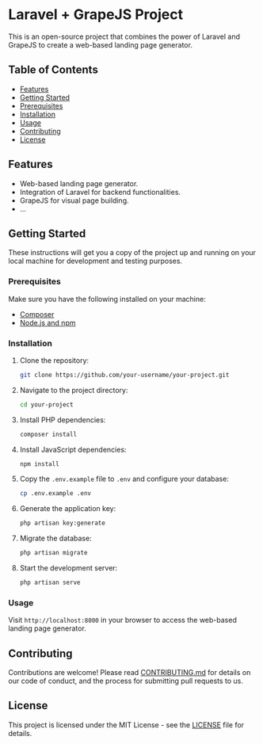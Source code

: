 # Laravel + GrapeJS Project

This is an open-source project that combines the power of Laravel and GrapeJS to create a web-based landing page generator.

## Table of Contents

- [Features](#features)
- [Getting Started](#getting-started)
- [Prerequisites](#prerequisites)
- [Installation](#installation)
- [Usage](#usage)
- [Contributing](#contributing)
- [License](#license)

## Features

- Web-based landing page generator.
- Integration of Laravel for backend functionalities.
- GrapeJS for visual page building.
- ...

## Getting Started

These instructions will get you a copy of the project up and running on your local machine for development and testing purposes.

### Prerequisites

Make sure you have the following installed on your machine:

- [Composer](https://getcomposer.org/)
- [Node.js and npm](https://nodejs.org/)

### Installation

1. Clone the repository:

    ```bash
    git clone https://github.com/your-username/your-project.git
    ```

2. Navigate to the project directory:

    ```bash
    cd your-project
    ```

3. Install PHP dependencies:

    ```bash
    composer install
    ```

4. Install JavaScript dependencies:

    ```bash
    npm install
    ```

5. Copy the `.env.example` file to `.env` and configure your database:

    ```bash
    cp .env.example .env
    ```

6. Generate the application key:

    ```bash
    php artisan key:generate
    ```

7. Migrate the database:

    ```bash
    php artisan migrate
    ```

8. Start the development server:

    ```bash
    php artisan serve
    ```

### Usage

Visit `http://localhost:8000` in your browser to access the web-based landing page generator.

## Contributing

Contributions are welcome! Please read [CONTRIBUTING.md](CONTRIBUTING.md) for details on our code of conduct, and the process for submitting pull requests to us.

## License

This project is licensed under the MIT License - see the [LICENSE](LICENSE) file for details.
